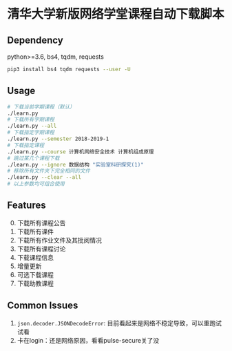 # 清华大学新版网络学堂课程自动下载脚本

## Dependency

python>=3.6, bs4, tqdm, requests

```bash
pip3 install bs4 tqdm requests --user -U
```

## Usage

```bash
# 下载当前学期课程（默认）
./learn.py
# 下载所有学期课程
./learn.py --all
# 下载指定学期课程
./learn.py --semester 2018-2019-1
# 下载指定课程
./learn.py --course 计算机网络安全技术 计算机组成原理
# 跳过某几个课程下载
./learn.py --ignore 数据结构 "实验室科研探究(1)"
# 移除所有文件夹下完全相同的文件
./learn.py --clear --all
# 以上参数均可组合使用
```

## Features

0. 下载所有课程公告
1. 下载所有课件
2. 下载所有作业文件及其批阅情况
3. 下载所有课程讨论
4. 下载课程信息
5. 增量更新
6. 可选下载课程
7. 下载助教课程

## Common Issues

1. `json.decoder.JSONDecodeError`: 目前看起来是网络不稳定导致，可以重跑试试看
2. 卡在login：还是网络原因，看看pulse-secure关了没
